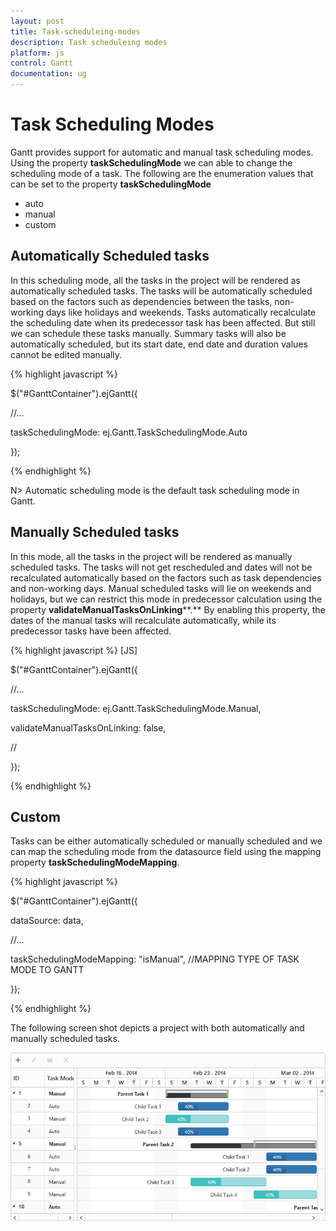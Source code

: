 ```yaml
---
layout: post
title: Task-scheduleing-modes
description: Task scheduleing modes
platform: js
control: Gantt
documentation: ug
---
```


# Task Scheduling Modes

Gantt provides support for automatic and manual task scheduling modes. Using the property **taskSchedulingMode** we can able to change the scheduling mode of a task. The following are the enumeration values that can be set to the property **taskSchedulingMode**

* auto
* manual
* custom

## **Automatically** **Scheduled** **tasks**

In this scheduling mode, all the tasks in the project will be rendered as automatically scheduled tasks. The tasks will be automatically scheduled based on the factors such as dependencies between the tasks, non-working days like holidays and weekends. Tasks automatically recalculate the scheduling date when its predecessor task has been affected. But still we can schedule these tasks manually. Summary tasks will also be automatically scheduled, but its start date, end date and duration values cannot be edited manually. 

{% highlight javascript %}

$("#GanttContainer").ejGantt({

//...

taskSchedulingMode: ej.Gantt.TaskSchedulingMode.Auto

});

{% endhighlight %}

N> Automatic scheduling mode is the default task scheduling mode in Gantt.

## **Manually** **Scheduled** **tasks**

In this mode, all the tasks in the project will be rendered as manually scheduled tasks. The tasks will not get rescheduled and dates will not be recalculated automatically based on the factors such as task dependencies and non-working days. Manual scheduled tasks will lie on weekends and holidays, but we can restrict this mode in predecessor calculation using the property **validateManualTasksOnLinking****.** By enabling this property, the dates of the manual tasks will recalculate automatically, while its predecessor tasks have been affected.

{% highlight javascript %}
[JS]

$("#GanttContainer").ejGantt({

//...

taskSchedulingMode: ej.Gantt.TaskSchedulingMode.Manual,

validateManualTasksOnLinking: false,

//

});

{% endhighlight %}

## **Custom**

Tasks can be either automatically scheduled or manually scheduled and we can map the scheduling mode from the datasource field using the mapping property **taskSchedulingModeMapping**.

{% highlight javascript %}

$("#GanttContainer").ejGantt({

dataSource: data,

//...

taskSchedulingModeMapping: "isManual", //MAPPING TYPE OF TASK MODE TO GANTT

});

{% endhighlight %}

The following screen shot depicts a project with both automatically and manually scheduled tasks.

![](/js/Gantt/Task-Scheduling-modes_images/Task-Scheduling-modes_img1.png)